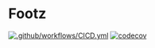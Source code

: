 # Footz

[![.github/workflows/CICD.yml](https://github.com/niconunez96/footz/actions/workflows/CICD.yml/badge.svg?branch=main)](https://github.com/niconunez96/footz/actions/workflows/CICD.yml)
[![codecov](https://codecov.io/gh/niconunez96/footz/branch/main/graph/badge.svg?token=QDPOVOXV2C)](https://codecov.io/gh/niconunez96/footz)
